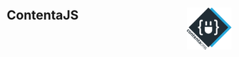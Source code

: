 # ContentaJS <img align="right" src="./logo.svg" alt="Contenta logo" title="Contenta logo" width="100">

<!--emdaer-p
  - '@emdaer/plugin-import'
  - path: docs/header.md
    runEmdaer: false
-->

<!--emdaer-t
  - '@emdaer/transform-table-of-contents'
-->
<!--emdaer-p
 - '@emdaer/plugin-shields'
 - shields:
     - alt: 'Travis'
       image: 'travis/nbcdotcom/cache-invalidator.svg'
       link: 'https://travis-ci.org/nbcdotcom/cache-invalidator/'
       style: 'flat-square'
     - alt: 'Documented with emdaer'
       image: 'badge/📓-documented%20with%20emdaer-F06632.svg'
       link: 'https://github.com/emdaer/emdaer'
       style: 'flat-square'
-->

<!--emdaer-p
  - '@emdaer/plugin-import'
  - path: docs/features.md
    runEmdaer: false
-->

<!--emdaer-p
  - '@emdaer/plugin-import'
  - path: docs/install.md
    runEmdaer: true
-->

<!--emdaer-p
  - '@emdaer/plugin-import'
  - path: docs/notes.md
    runEmdaer: false
-->
